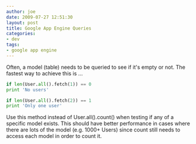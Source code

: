 ```yaml
---
author: joe
date: 2009-07-27 12:51:30
layout: post
title: Google App Engine Queries
categories:
- dev
tags:
- google app engine
---
```


Often, a model (table) needs to be queried to see if it's empty or not. The fastest way to achieve this is ...

```python
if len(User.all().fetch(1)) == 0
print 'No users'

if len(User.all().fetch(2)) == 1
print 'Only one user'
```

Use this method instead of User.all().count() when testing if any of a specific model exists. This should have better performance in cases where there are lots of the model (e.g. 1000+ Users) since count still needs to access each model in order to count it.
